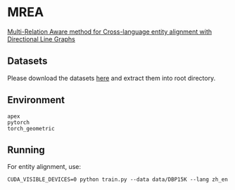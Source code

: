 # MREA
[Multi-Relation Aware method for Cross-language
entity alignment with Directional Line Graphs](https://github.com/StephanieWyt/RDGCN)

## Datasets
Please download the datasets [here](https://github.com/StephanieWyt/RDGCN) and extract them into root directory.

## Environment

```
apex
pytorch
torch_geometric
```

## Running

For entity alignment, use:
```
CUDA_VISIBLE_DEVICES=0 python train.py --data data/DBP15K --lang zh_en

